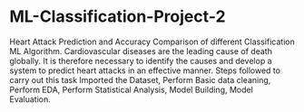 # ML-Classification-Project-2
Heart Attack Prediction and Accuracy Comparison of different Classification ML Algorithm. 
Cardiovascular diseases are the leading cause of death globally. It is therefore necessary to 
identify the causes and develop a system to predict heart attacks in an effective manner.
Steps followed to carry out this task
Imported the Dataset,
Perform Basic data cleaning,
Perform EDA,
Perform Statistical Analysis,
Model Building,
Model Evaluation.
